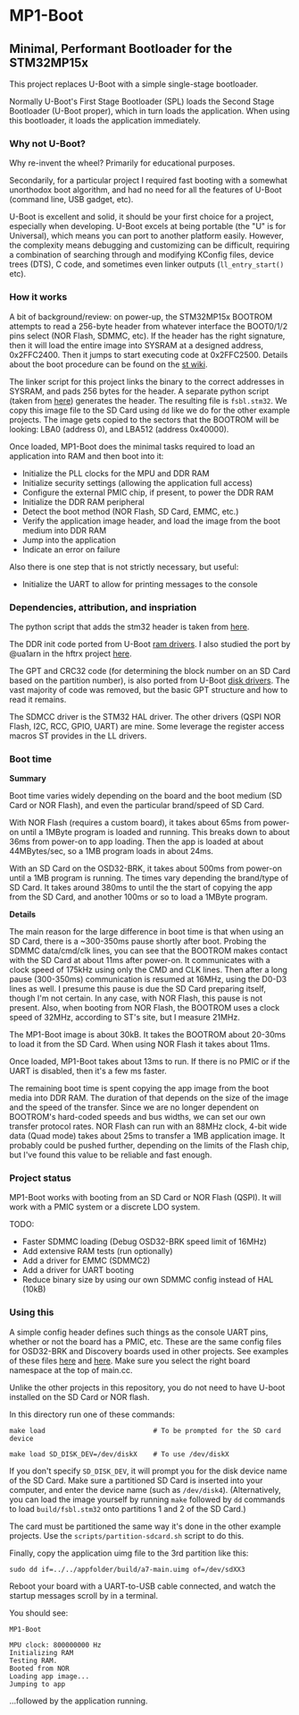 # MP1-Boot 

## Minimal, Performant Bootloader for the STM32MP15x

This project replaces U-Boot with a simple single-stage bootloader.

Normally U-Boot's First Stage Bootloader (SPL) loads the Second Stage
Bootloader (U-Boot proper), which in turn loads the application. When using
this bootloader, it loads the application immediately.

### Why not U-Boot?

Why re-invent the wheel? Primarily for educational purposes.

Secondarily, for a particular project I required fast booting with a somewhat
unorthodox boot algorithm, and had no need for all the features of U-Boot
(command line, USB gadget, etc).

U-Boot is excellent and solid, it should be your first choice for a project,
especially when developing. U-Boot excels at being portable (the "U" is for
Universal), which means you can port to another platform easily. However, the
complexity means debugging and customizing can be difficult, requiring a
combination of searching through and modifying KConfig files, device trees
(DTS), C code, and sometimes even linker outputs (`ll_entry_start()` etc).

### How it works

A bit of background/review: on power-up, the STM32MP15x BOOTROM attempts to
read a 256-byte header from whatever interface the BOOT0/1/2 pins select (NOR
Flash, SDMMC, etc). If the header has the right signature, then it will load
the entire image into SYSRAM at a designed address, 0x2FFC2400. Then it jumps
to start executing code at 0x2FFC2500. Details about the boot procedure can be
found on the [st
wiki](https://wiki.st.com/stm32mpu/wiki/STM32_MPU_ROM_code_overview).

The linker script for this project links the binary to the correct addresses in
SYSRAM, and pads 256 bytes for the header. A separate python script (taken from
[here](https://github.com/WerWolv/STM32MP1OS)) generates the header. The resulting
file is `fsbl.stm32`. We copy this image file to the SD Card using `dd` like we
do for the other example projects. The image gets copied to the sectors that
the BOOTROM will be looking: LBA0 (address 0), and LBA512 (address 0x40000).

Once loaded, MP1-Boot does the minimal tasks required to load an application into
RAM and then boot into it:

  - Initialize the PLL clocks for the MPU and DDR RAM
  - Initialize security settings (allowing the application full access)
  - Configure the external PMIC chip, if present, to power the DDR RAM
  - Initialize the DDR RAM peripheral
  - Detect the boot method (NOR Flash, SD Card, EMMC, etc.)
  - Verify the application image header, and load the image from the boot
	medium into DDR RAM
  - Jump into the application 
  - Indicate an error on failure

Also there is one step that is not strictly necessary, but useful:

  - Initialize the UART to allow for printing messages to the console

### Dependencies, attribution, and inspriation

The python script that adds the stm32 header is taken from
[here](https://github.com/WerWolv/STM32MP1OS/blob/master/fsbl/fix_header.py).

The DDR init code ported from U-Boot [ram
drivers](https://github.com/u-boot/u-boot/tree/master/drivers/ram/stm32mp1). I
also studied the port by @ua1arn in the hftrx project
[here](https://github.com/ua1arn/hftrx/blob/master/src/sdram/sdram.c).

The GPT and CRC32 code (for determining the block number on an SD Card based on
the partition number), is also ported from U-Boot
[disk drivers](https://github.com/u-boot/u-boot/blob/master/disk/part_efi.c).
The vast majority of code was removed, but the basic GPT structure and how to
read it remains.

The SDMCC driver is the STM32 HAL driver. The other drivers (QSPI NOR Flash,
I2C, RCC, GPIO, UART) are mine. Some leverage the register access macros ST
provides in the LL drivers.

### Boot time

**Summary**
	
Boot time varies widely depending on the board and the boot medium (SD Card or
NOR Flash), and even the particular brand/speed of SD Card.

With NOR Flash (requires a custom board), it takes about 65ms from power-on
until a 1MByte program is loaded and running. This breaks down to about 36ms
from power-on to app loading. Then the app is loaded at about 44MBytes/sec, so
a 1MB program loads in about 24ms.

With an SD Card on the OSD32-BRK, it takes about 500ms from power-on until a
1MB program is running. The times vary depending the brand/type of SD Card. It
takes around 380ms to until the the start of copying the app from the SD Card,
and another 100ms or so to load a 1MByte program.

**Details**

The main reason for the large difference in boot time is that when using an SD Card,
there is a ~300-350ms pause shortly after boot. Probing the SDMMC data/cmd/clk lines, 
you can see that the BOOTROM makes contact with the SD Card at about 11ms after power-on.
It communicates with a clock speed of 175kHz using only the CMD and CLK lines. Then
after a long pause (300-350ms) communication is resumed at 16MHz, using the D0-D3 lines
as well. I presume this pause is due the SD Card preparing itself, though I'm not certain.
In any case, with NOR Flash, this pause is not present. Also, when booting from NOR Flash,
the BOOTROM uses a clock speed of 32MHz, according to ST's site, but I measure
21MHz.

The MP1-Boot image is about 30kB. It takes the BOOTROM about 20-30ms to load it from
the SD Card. When using NOR Flash it takes about 11ms.

Once loaded, MP1-Boot takes about 13ms to run. If there is no PMIC or if the UART
is disabled, then it's a few ms faster.

The remaining boot time is spent copying the app image from the boot media into
DDR RAM. The duration of that depends on the size of the image and the speed of
the transfer. Since we are no longer dependent on BOOTROM's hard-coded speeds
and bus widths, we can set our own transfer protocol rates. NOR Flash can run
with an 88MHz clock, 4-bit wide data (Quad mode) takes about 25ms to transfer a
1MB application image. It probably could be pushed further, depending on the limits
of the Flash chip, but I've found this value to be reliable and fast enough.


### Project status

MP1-Boot works with booting from an SD Card or NOR Flash (QSPI). It will work with
a PMIC system or a discrete LDO system. 

TODO:

  * Faster SDMMC loading (Debug OSD32-BRK speed limit of 16MHz)
  * Add extensive RAM tests (run optionally)
  * Add a driver for EMMC (SDMMC2)
  * Add a driver for UART booting
  * Reduce binary size by using our own SDMMC config instead of HAL (10kB)


### Using this

A simple config header defines such things as the console UART pins, whether or not the
board has a PMIC, etc. These are the same config files for OSD32-BRK and
Discovery boards used in other projects. See examples of these files
[here](examples/shared/osd32brk_conf.hh) and [here](stm32disco_conf.hh). Make
sure you select the right board namespace at the top of main.cc.

Unlike the other projects in this repository, you do not need to have U-boot
installed on the SD Card or NOR flash.

In this directory run one of these commands:

```
make load                           # To be prompted for the SD card device

make load SD_DISK_DEV=/dev/diskX    # To use /dev/diskX
```

If you don't specify `SD_DISK_DEV`, it will prompt you for the disk device name
of the SD Card. Make sure a partitioned SD Card is inserted into your computer,
and enter the device name (such as `/dev/disk4`). 
(Alternatively, you can load the image yourself by running `make` followed by
`dd` commands to load `build/fsbl.stm32` onto partitions 1 and 2 of the SD
Card.)

The card must be partitioned the same way it's done in the other example
projects. Use the `scripts/partition-sdcard.sh` script to do this. 

Finally, copy the application uimg file to the 3rd partition like this:

```
sudo dd if=../../appfolder/build/a7-main.uimg of=/dev/sdXX3
```

Reboot your board with a UART-to-USB cable connected, and watch the startup
messages scroll by in a terminal.

You should see:

```
MP1-Boot

MPU clock: 800000000 Hz
Initializing RAM
Testing RAM.
Booted from NOR
Loading app image...
Jumping to app
```

...followed by the application running.



